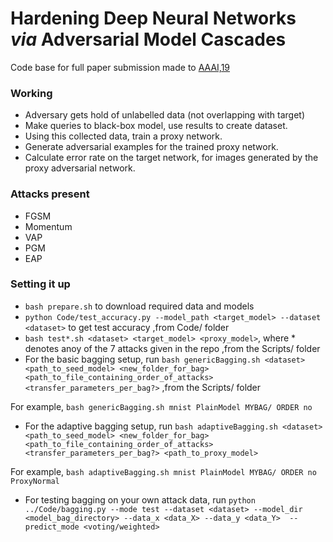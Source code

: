 # Hardening Deep Neural Networks _via_ Adversarial Model Cascades 
Code base for full paper submission made to [AAAI,19](http://www.aaai.org/Conferences/conferences.php)


### Working

- Adversary gets hold of unlabelled data (not overlapping with target)
- Make queries to black-box model, use results to create dataset.
- Using this collected data, train a proxy network.
- Generate adversarial examples for the trained proxy network.
- Calculate error rate on the target network, for images generated by the proxy adversarial network.

### Attacks present

- FGSM
- Momentum
- VAP
- PGM
- EAP

### Setting it up

- `bash prepare.sh` to download required data and models
- `python Code/test_accuracy.py --model_path <target_model> --dataset <dataset>` to get test accuracy ,from Code/ folder 
- `bash test*.sh <dataset> <target_model> <proxy_model>`, where * denotes anoy of the 7 attacks given in the repo ,from the Scripts/ folder
- For the basic bagging setup, run `bash genericBagging.sh <dataset> <path_to_seed_model> <new_folder_for_bag>    <path_to_file_containing_order_of_attacks> <transfer_parameters_per_bag?>` ,from the Scripts/ folder

For example, `bash genericBagging.sh mnist PlainModel MYBAG/ ORDER no`
- For the adaptive bagging setup, run `bash adaptiveBagging.sh <dataset> <path_to_seed_model> <new_folder_for_bag> <path_to_file_containing_order_of_attacks> <transfer_parameters_per_bag?> <path_to_proxy_model>`

For example, `bash adaptiveBagging.sh mnist PlainModel MYBAG/ ORDER no ProxyNormal`
- For testing bagging on your own attack data, run `python ../Code/bagging.py --mode test --dataset <dataset> --model_dir <model_bag_directory> --data_x <data_X> --data_y <data_Y>  --predict_mode <voting/weighted>`

